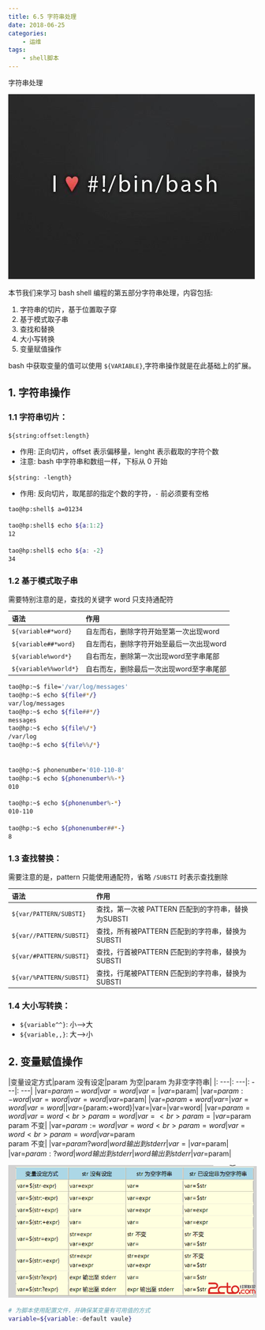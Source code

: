 ```yaml
---
title: 6.5 字符串处理
date: 2018-06-25
categories:
    - 运维
tags:
    - shell脚本
---
```


字符串处理

![linux-mt](/images/linux_mt/linux_mt.jpg)
<!-- more -->


本节我们来学习 bash shell 编程的第五部分字符串处理，内容包括:
1. 字符串的切片，基于位置取子穿
2. 基于模式取子串
3. 查找和替换
4. 大小写转换
5. 变量赋值操作

bash 中获取变量的值可以使用 `${VARIABLE}`,字符串操作就是在此基础上的扩展。

## 1. 字符串操作
### 1.1 字符串切片：
`${string:offset:length}`
- 作用: 正向切片，offset 表示偏移量，lenght 表示截取的字符个数
- 注意: bash 中字符串和数组一样，下标从 0 开始

`${string: -length}`
- 作用: 反向切片，取尾部的指定个数的字符，`-` 前必须要有空格

```bash
tao@hp:shell$ a=01234

tao@hp:shell$ echo ${a:1:2}
12

tao@hp:shell$ echo ${a: -2}
34

```

### 1.2 基于模式取子串
需要特别注意的是，查找的关键字 word 只支持通配符

|语法|作用|
|:---|:---|
|`${variable#*word}`|自左而右，删除字符开始至第一次出现word|
|`${variable##*word}`|自左而右，删除字符开始至最后一次出现word|
|`${variable%word*}`|自右而左，删除第一次出现word至字串尾部|
|`${variable%%world*}`|自右而左，删除最后一次出现word至字串尾部|


```bash
tao@hp:~$ file='/var/log/messages'
tao@hp:~$ echo ${file#*/}
var/log/messages
tao@hp:~$ echo ${file##*/}
messages
tao@hp:~$ echo ${file%/*}
/var/log
tao@hp:~$ echo ${file%%/*}


tao@hp:~$ phonenumber='010-110-8'
tao@hp:~$ echo ${phonenumber%%-*}
010

tao@hp:~$ echo ${phonenumber%-*}
010-110

tao@hp:~$ echo ${phonenumber##*-}
8
```

### 1.3 查找替换：
需要注意的是，pattern 只能使用通配符，省略 `/SUBSTI` 时表示查找删除

|语法|作用|
|:---|:---|
|`${var/PATTERN/SUBSTI}`|查找，第一次被 PATTERN 匹配到的字符串，替换为SUBSTI|
|`${var//PATTERN/SUBSTI}`|查找，所有被PATTERN 匹配到的字符串，替换为SUBSTI|
|`${var/#PATTERN/SUBSTI}`|查找，行首被PATTERN 匹配到的字符串，替换为SUBSTI|
|`${var/%PATTERN/SUBSTI}`|查找，行尾被PATTERN 匹配到的字符串，替换为SUBSTI|


### 1.4 大小写转换：
- `${variable^^}`: 小-->大
- `${variable,,}`: 大-->小


## 2. 变量赋值操作
|变量设定方式|param 没有设定|param 为空|param 为非空字符串|
|: ---|: ---|: ---|: ---|
|var=${param-word}|var=word|var=|var=$param|
|var=${param:-word}|var=word|var=word|var=$param|
|var=${param+word}|var=|var=word|var=word|
|var=${param:+word}|var=|var=|var=word|
|var=${param=word}|var=word <br> param=word|var= <br> param=|var=$param <br> param 不变|
|var=${param:=word}|var=word <br> param=word|var=word <br> param=word|var=$param <br> param 不变|
|var=${param?word}|word 输出到stderr|var=|var=$param|
|var=${param:?word}|word 输出到stderr|word 输出到stderr|var=$param|

![str_handle](/images/linux_mt/str_handle.png)

```bash
# 为脚本使用配置文件，并确保某变量有可用值的方式
variable=${variable:-default vaule}
```

